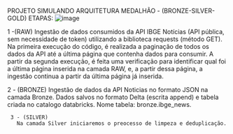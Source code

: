 PROJETO  SIMULANDO ARQUITETURA MEDALHÃO - (BRONZE-SILVER-GOLD)
ETAPAS:
![image](https://img.freepik.com/vetores-gratis/conjunto-de-medalhas-ilustracao_1284-11496.jpg?t=st=1729952877~exp=1729956477~hmac=982ca57afbecf13aa74c9e47f7a6374d9de07eec45004e93f4d9cb7651524cae&w=1060)

  1 -(RAW) Ingestão de dados consumidos da API IBGE Notícias (API pública, sem necessidade de token)  utilizando a biblioteca requests (método GET).
      Na primeira execução do código, é realizada a paginação de todos os dados da API até a última página que contenha dados para consumir.
      A partir da segunda execução, é feita uma verificação para identificar qual foi a última página inserida na camada RAW, e, a partir dessa página, 
      a ingestão continua a partir da última página já inserida.

   2 - (BRONZE) 
     Ingestão de dados da API Noticias no formato JSON na camada Bronze. Dados salvos no formato Delta (escrita append) e tabela criada no catalogo databricks.
     Nome tabela: bronze.ibge_news.

     3 - (SILVER)  
       Na camada Silver iniciaremos o preocesso de limpeza e deduplicação.
       
